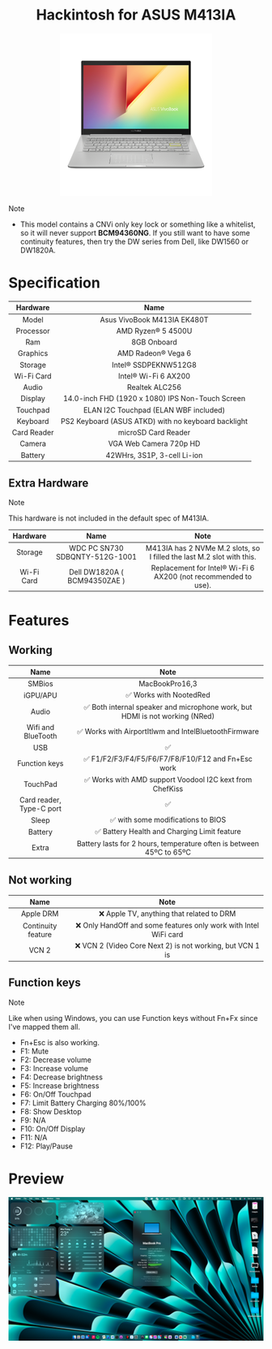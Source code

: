 <h1 align="center">Hackintosh for ASUS M413IA</h1>
<p align="center">
  <img src="Img/vivobook.png"
       width="300" 
       height="320"/>
</p>

> [!NOTE]
> - This model contains a CNVi only key lock or something like a whitelist, so it will never support **BCM94360NG**. If you still want to have some continuity features, then try the DW series from Dell, like DW1560 or DW1820A.
# Specification

| Hardware | Name |  
|    :---:     |    :---:   |
| Model  | Asus VivoBook M413IA EK480T |  
| Processor | AMD Ryzen® 5 4500U | 
| Ram | 8GB Onboard |
| Graphics | AMD Radeon® Vega 6 |
| Storage | Intel® SSDPEKNW512G8 |
| Wi-Fi Card | Intel® Wi-Fi 6 AX200 |
| Audio | Realtek ALC256 |
| Display | 14.0-inch FHD (1920 x 1080) IPS Non-Touch Screen |
| Touchpad | ELAN I2C Touchpad (ELAN WBF included) |
| Keyboard | PS2 Keyboard (ASUS ATKD) with no keyboard backlight |
| Card Reader | microSD Card Reader |
| Camera | VGA Web Camera 720p HD |
| Battery | 42WHrs, 3S1P, 3-cell Li-ion |

## Extra Hardware
> [!NOTE]
> This hardware is not included in the default spec of M413IA.

| Hardware | Name |  Note |
|    :---:     |    :---:   |  :---:   |
| Storage | WDC PC SN730 SDBQNTY-512G-1001 | M413IA has 2 NVMe M.2 slots, so I filled the last M.2 slot with this. |
| Wi-Fi Card | Dell DW1820A ( BCM94350ZAE ) | Replacement for Intel® Wi-Fi 6 AX200 (not recommended to use). |
# Features
## Working
| Name | Note |  
|    :---:     |    :---:   |
| SMBios | MacBookPro16,3 |
| iGPU/APU | ✅ Works with NootedRed |
| Audio | ✅ Both internal speaker and microphone work, but HDMI is not working (NRed) |
| Wifi and BlueTooth | ✅ Works with AirportItlwm and IntelBluetoothFirmware |
| USB | ✅ |
| Function keys | ✅ F1/F2/F3/F4/F5/F6/F7/F8/F10/F12 and Fn+Esc work |
| TouchPad | ✅ Works with AMD support Voodool I2C kext from ChefKiss |
| Card reader, Type-C port | ✅ |
| Sleep | ✅ with some modifications to BIOS |
| Battery | ✅ Battery Health and Charging Limit feature |
| Extra | Battery lasts for 2 hours, temperature often is between 45ºC to 65ºC |

## Not working
| Name | Note |  
|    :---:     |    :---:  |
| Apple DRM | ❌ Apple TV, anything that related to DRM |
| Continuity feature | ❌ Only HandOff and some features only work with Intel WiFi card |
| VCN 2 | ❌ VCN 2 (Video Core Next 2) is not working, but VCN 1 is |

## Function keys

> [!NOTE]
> Like when using Windows, you can use Function keys without Fn+Fx since I've mapped them all.
> - Fn+Esc is also working.
> - F1: Mute
> - F2: Decrease volume
> - F3: Increase volume
> - F4: Decrease brightness
> - F5: Increase brightness
> - F6: On/Off Touchpad
> - F7: Limit Battery Charging 80%/100%
> - F8: Show Desktop
> - F9: N/A
> - F10: On/Off Display
> - F11: N/A
> - F12: Play/Pause

# Preview
<img src="Img/info.png" alt="About This Mac" title="About This Mac">

